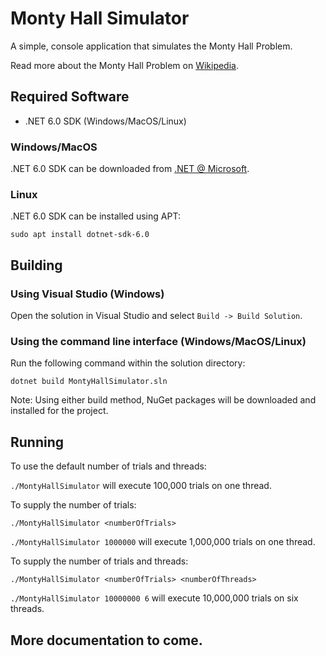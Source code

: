 # Monty Hall Simulator

A simple, console application that simulates the Monty Hall Problem.

Read more about the Monty Hall Problem on [Wikipedia](https://en.wikipedia.org/wiki/Monty_Hall_problem).

## Required Software

* .NET 6.0 SDK (Windows/MacOS/Linux)

### Windows/MacOS
.NET 6.0 SDK can be downloaded from [.NET @ Microsoft](https://dotnet.microsoft.com/en-us/download).

### Linux
.NET 6.0 SDK can be installed using APT:

`sudo apt install dotnet-sdk-6.0`

## Building

### Using Visual Studio (Windows)

Open the solution in Visual Studio and select `Build -> Build Solution`.

### Using the command line interface (Windows/MacOS/Linux)

Run the following command within the solution directory:

`dotnet build MontyHallSimulator.sln`

Note: Using either build method, NuGet packages will be downloaded and installed for the project.

## Running

To use the default number of trials and threads:

`./MontyHallSimulator` will execute 100,000 trials on one thread.

To supply the number of trials:

`./MontyHallSimulator <numberOfTrials>`

`./MontyHallSimulator 1000000` will execute 1,000,000 trials on one thread.

To supply the number of trials and threads:

`./MontyHallSimulator <numberOfTrials> <numberOfThreads>`

`./MontyHallSimulator 10000000 6` will execute 10,000,000 trials on six threads.


## More documentation to come.